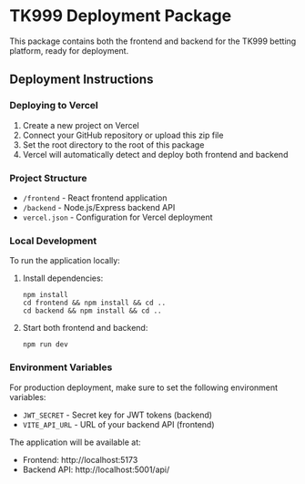 # TK999 Deployment Package

This package contains both the frontend and backend for the TK999 betting platform, ready for deployment.

## Deployment Instructions

### Deploying to Vercel

1. Create a new project on Vercel
2. Connect your GitHub repository or upload this zip file
3. Set the root directory to the root of this package
4. Vercel will automatically detect and deploy both frontend and backend

### Project Structure

- `/frontend` - React frontend application
- `/backend` - Node.js/Express backend API
- `vercel.json` - Configuration for Vercel deployment

### Local Development

To run the application locally:

1. Install dependencies:
   ```
   npm install
   cd frontend && npm install && cd ..
   cd backend && npm install && cd ..
   ```

2. Start both frontend and backend:
   ```
   npm run dev
   ```

### Environment Variables

For production deployment, make sure to set the following environment variables:

- `JWT_SECRET` - Secret key for JWT tokens (backend)
- `VITE_API_URL` - URL of your backend API (frontend)

The application will be available at:
- Frontend: http://localhost:5173
- Backend API: http://localhost:5001/api/